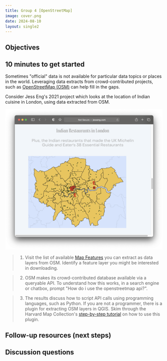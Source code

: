 ```yaml
---
title: Group 4 [OpenStreetMap]
image: cover.png
date: 2024-08-10
layout: single2
---
```


## Objectives

## 10 minutes to get started

Sometimes "official" data is not available for particular data topics or places in the world. Leveraging data extracts from crowd-contributed projects, such as [OpenStreetMap (OSM)](https://www.openstreetmap.org/about) can help fill in the gaps.

Consider Jess Eng's 2021 project which looks at the location of Indian cuisine in London, using data extracted from OSM. 

<img src="jess-map.png" style="width:100%; max-height:70em;" alt="boroughs and restaurants map">

> 1. Visit the list of available [Map Features](https://wiki.openstreetmap.org/wiki/Map_features) you can extract as data layers from OSM. Identify a feature layer you might be interested in downloading. 

> 2. OSM makes its crowd-contributed database available via a queryable API. To understand how this works, in a search engine or chatbox, prompt "How do i use the openstreetmap api?".

> 3. The results discuss how to script API calls using programming languages, such as Python. If you are not a programmer, there is a plugin for extracting OSM layers in QGIS. Skim through the Harvard Map Collection's [step-by-step tutorial](https://mapping.share.library.harvard.edu/tutorials/openstreetmap/extractbyfeature/) on how to use this plugin. 







## Follow-up resources (next steps)

## Discussion questions

